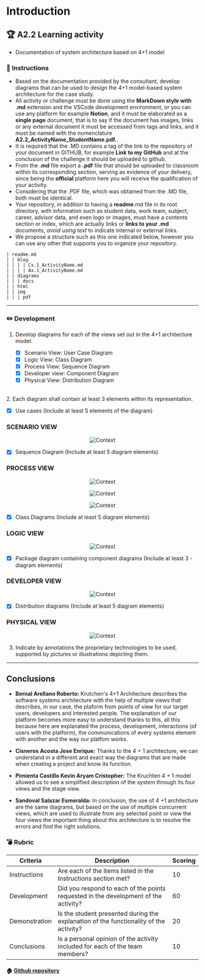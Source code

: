# Introduction

## :trophy: A2.2 Learning activity

- Documentation of system architecture based on 4+1 model

### :blue_book: Instructions

 - Based on the documentation provided by the consultant, develop diagrams that can be used to design the 4+1 model-based system architecture for the case study.
 - All activity or challenge must be done using the **MarkDown style with .md** extension and the VSCode development environment, or you can use any platform for example **Notion**, and it must be elaborated as a **single page** document, that is to say if the document has images, links or any external document it must be accessed from tags and links, and it must be named with the nomenclature **A2.2_ActivityName_StudentName.pdf.**.
- It is required that the .MD contains a tag of the link to the repository of your document in GITHUB, for example **Link to my GitHub** and at the conclusion of the challenge it should be uploaded to github.
- From the **.md** file export a **.pdf** file that should be uploaded to classroom within its corresponding section, serving as evidence of your delivery, since being the **official** platform here you will receive the qualification of your activity.
- Considering that the .PDF file, which was obtained from the .MD file, both must be identical.
- Your repository, in addition to having a **readme**.md file in its root directory, with information such as student data, work team, subject, career, advisor data, and even logo or images, must have a contents section or index, which are actually links or **links to your .md** documents, _avoid using text_ to indicate internal or external links.
- We propose a structure such as this one indicated below, however you can use any other that supports you to organize your repository.

```
| readme.md
| | blog
| | | | Cx.1_ActivityName.md
| | | | Ax.1_ActivityName.md
| | diagrams
| | | docs
| | html
| | img
| | | pdf    
```
___

### :pencil2: Development

1. Develop diagrams for each of the views set out in the 4+1 architecture model.

    - [x] Scenario View: User Case Diagram
    - [x] Logic View: Class Diagram
    - [x] Process View: Sequence Diagram
    - [x] Developer view: Component Diagram
    - [x] Physical View: Distribution Diagram
<br />
2. Each diagram shall contain at least 3 elements within its representation.

   - [x] Use cases (Include at least 5 elements of the diagram)
   ### SCENARIO VIEW
   <p align="center">
    <img alt="Context" src="https://raw.githubusercontent.com/Bernal03/AnalisisAvanzado_Repositorio_Bernal/main/diagrams/A2.2_UseCasesDiagram.drawio.png">
</p>

   - [x] Sequence Diagram (Include at least 5 diagram elements)
   ### PROCESS VIEW
 <p align="center">
    <img alt="Context" src="https://raw.githubusercontent.com/Bernal03/AnalisisAvanzado_Repositorio_Bernal/main/diagrams/A2.2_SequenceDiagram_Login.drawio.png">
</p>
<p align="center">
    <img alt="Context" src="https://raw.githubusercontent.com/Bernal03/AnalisisAvanzado_Repositorio_Bernal/main/diagrams/A2.2_SequenceDiagram_CreateUser.drawio.png">
</p>
<p align="center">
    <img alt="Context" src="https://raw.githubusercontent.com/Bernal03/AnalisisAvanzado_Repositorio_Bernal/main/diagrams/A2.2_SequenceDiagram_SearchFile.drawio.png">
</p>

   - [x] Class Diagrams (Include at least 5 diagram elements)
   ### LOGIC VIEW
 <p align="center">
    <img alt="Context" src="https://raw.githubusercontent.com/Bernal03/AnalisisAvanzado_Repositorio_Bernal/main/diagrams/A2.2_ClassDiagram.drawio.png">
</p>
   
   - [x] Package diagram containing component diagrams (Include at least 3 - diagram elements) 
   ### DEVELOPER VIEW
 <p align="center">
    <img alt="Context" src="https://raw.githubusercontent.com/Bernal03/AnalisisAvanzado_Repositorio_Bernal/main/diagrams/A2.2_ComponentsDiagram.drawio.png">
</p>
   
   - [x] Distribution diagrams (Include at least 5 diagram elements)
   ### PHYSICAL VIEW
 <p align="center">
    <img alt="Context" src="https://raw.githubusercontent.com/Bernal03/AnalisisAvanzado_Repositorio_Bernal/main/diagrams/A2.2_DistributionDiagram.png">
</p>


3. Indicate by annotations the proprietary technologies to be used, supported by pictures or illustrations depicting them.

___

## Conclusions 

*  **Bernal Arellano Roberto:**  Krutchen's 4+1 Architecture describes the software systems architecture with the help of multiple views that describes, in our case, the plaform from points of view for our target users, developers and interested people. The explanation of our platform becomes more easy to understand thanks to this, all this because here are explanated the process, development, interactions (of users with the platform), the communications of every systems element with another and the way our platfom works.
  
*  **Cisneros Acosta Jose Enrique:** Thanks to the 4 + 1 architecture, we can understand in a different and exact way the diagrams that are made when creating a project and know its function.
  
*  **Pimienta Castillo Kevin Aryam Cristopher:** The Kruchten 4 + 1 model allowed us to see a simplified description of the system through its four views and the stage view.

*  **Sandoval Salazar Esmeralda:**  In conclusion, the use of 4 +1 architecture are the same diagrams, but based on the use of multiple concurrent views, which are used to illustrate from any selected point or view the four views the important thing about this architecture is to resolve the errors and find the right solutions.

### :bomb: Rubric

| Criteria | Description | Scoring |
| ------------- | -------------------------------------------------------------------------------------------- | ------- |
| Instructions | Are each of the items listed in the Instructions section met?  | 10 | 
| Development | Did you respond to each of the points requested in the development of the activity?| 60 | 
| Demonstration | Is the student presented during the explanation of the functionality of the activity?  | 20 | 
| Conclusions | Is a personal opinion of the activity included for each of the team members? | 10 | 

#### :house: [Github repository](https://github.com/Bernal03/AnalisisAvanzado_Repositorio_Bernal)